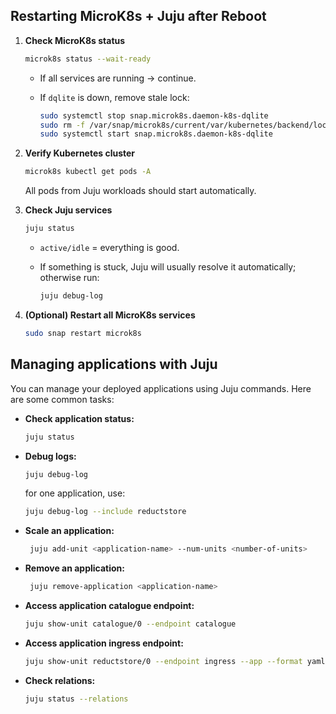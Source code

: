 ## Restarting MicroK8s + Juju after Reboot

1. **Check MicroK8s status**

   ```bash
   microk8s status --wait-ready
   ```

   * If all services are running → continue.
   * If `dqlite` is down, remove stale lock:

     ```bash
     sudo systemctl stop snap.microk8s.daemon-k8s-dqlite
     sudo rm -f /var/snap/microk8s/current/var/kubernetes/backend/lock
     sudo systemctl start snap.microk8s.daemon-k8s-dqlite
     ```

2. **Verify Kubernetes cluster**

   ```bash
   microk8s kubectl get pods -A
   ```

   All pods from Juju workloads should start automatically.

3. **Check Juju services**

   ```bash
   juju status
   ```

   * `active/idle` = everything is good.
   * If something is stuck, Juju will usually resolve it automatically; otherwise run:

     ```bash
     juju debug-log
     ```

4. **(Optional) Restart all MicroK8s services**

   ```bash
   sudo snap restart microk8s
   ```

## Managing applications with Juju

You can manage your deployed applications using Juju commands. Here are some common tasks:

- **Check application status:**

  ```bash
  juju status
  ```

- **Debug logs:**

   ```bash
   juju debug-log
   ```
   for one application, use:

   ```bash
   juju debug-log --include reductstore
   ```

- **Scale an application:**

  ```bash
   juju add-unit <application-name> --num-units <number-of-units>
   ```

- **Remove an application:**

   ```bash
    juju remove-application <application-name>
    ```

- **Access application catalogue endpoint:**

   ```bash
   juju show-unit catalogue/0 --endpoint catalogue
   ```

- **Access application ingress endpoint:**

   ```bash
   juju show-unit reductstore/0 --endpoint ingress --app --format yaml
   ```

- **Check relations:**

   ```bash
   juju status --relations
   ```
